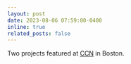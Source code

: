 ```yaml
---
layout: post
date: 2023-08-06 07:59:00-0400
inline: true
related_posts: false
---
```


Two projects featured at [CCN](https://2024.ccneuro.org/) in Boston.
